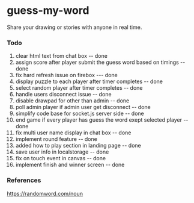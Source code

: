 # guess-my-word
Share your drawing or stories with anyone in real time.
### Todo
1. clear html text from chat box -- done
2. assign score after player submit the guess word based on timings -- done
3. fix hard refresh issue on firebox --- done
4. display puzzle to each player after timer completes -- done
5. select random player after timer completes -- done
6. handle users disconnect issue -- done
7. disable drawpad for other than admin -- done
8. poll admin player if admin user get disconnect -- done
9. simplify code base for socket.js server side -- done
10. end game if every player has guess the word exept selected player -- done
11. fix multi user name display in chat box -- done
12. implement round feature -- done
13. added how to play section in landing page -- done
14. save user info in localstorage -- done
15. fix on touch event in canvas -- done
16. implement finish and winner screen -- done
### References

https://randomword.com/noun
